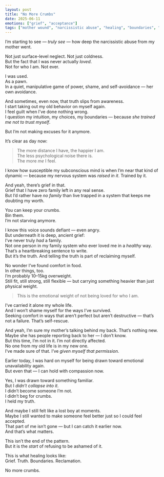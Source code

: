 ```yaml
---
layout: post
title: "No More Crumbs"
date: 2025-06-11
emotions: ["grief", "acceptance"]
tags: ["mother wound", "narcissistic abuse", "healing", "boundaries", "self-worth"]
---
```


I’m starting to see — *truly see* — how deep the narcissistic abuse from my mother went.

Not just surface-level neglect. Not just coldness.  
But the fact that I was never actually *loved*.  
Not for who I am. Not ever.

I was used.  
As a pawn.  
In a quiet, manipulative game of power, shame, and self-avoidance — her own avoidance.

And sometimes, even now, that truth slips from awareness.  
I start taking out my old behavior on myself again.  
I feel guilt when I’ve done nothing wrong.  
I question my intuition, my choices, my boundaries — because *she trained me not to trust myself*.

But I’m not making excuses for it anymore.

It’s clear as day now:
> The more distance I have, the happier I am.  
> The less psychological noise there is.  
> The more *me* I feel.

I know how susceptible my subconscious mind is when I’m near that kind of dynamic — because my nervous system was *raised in it*. Trained by it.

And yeah, there’s grief in that.  
Grief that I have zero family left in any real sense.  
But I’d rather have *no family* than live trapped in a system that keeps me doubting my worth.

You can keep your crumbs.  
Bin them.  
I’m not starving anymore.

I know this voice sounds defiant — even angry.  
But underneath it is deep, ancient grief:  
I’ve never truly *had* a family.  
Not one person in my family system who ever loved me in a *healthy* way.  
That’s a heartbreaking sentence to write.  
But it’s the truth. And telling the truth is part of reclaiming myself.

No wonder I’ve found comfort in food.  
In other things, too.  
I’m probably 10–15kg overweight.  
Still fit, still strong, still flexible — but carrying something heavier than just physical weight.

> This is the emotional weight of not being loved for who I am.

I’ve carried it alone my whole life.  
And I won’t shame myself for the ways I’ve survived.  
Seeking comfort in ways that aren’t perfect but aren’t destructive — that’s not a failure. That’s self-rescue.

And yeah, I’m sure my mother’s talking behind my back. That’s nothing new.  
Maybe she has people reporting back to her — I don’t know.  
But this time, I’m not in it. I’m not directly affected.  
No one from my old life is in my new one.  
I’ve made sure of that. I’ve *given myself that permission*.

Earlier today, I was hard on myself for being drawn toward emotional unavailability again.  
But even that — I can hold with compassion now.

Yes, I was drawn toward something familiar.  
But I *didn’t collapse into it*.  
I didn’t become someone I’m not.  
I didn’t beg for crumbs.  
I held my truth.

And maybe I still felt like a lost boy at moments.  
Maybe I still wanted to make someone feel better just so I could feel accepted.  
That part of me isn’t gone — but I can catch it earlier now.  
And that’s what matters.

This isn’t the end of the pattern.  
But it is the *start* of refusing to be ashamed of it.

This is what healing looks like:  
Grief. Truth. Boundaries. Reclamation.

No more crumbs.
